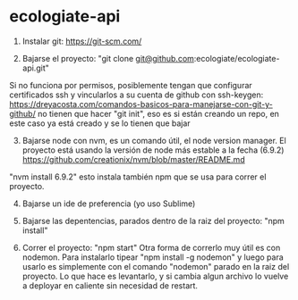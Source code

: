 # ecologiate-api

1) Instalar git:
https://git-scm.com/

2) Bajarse el proyecto:
"git clone git@github.com:ecologiate/ecologiate-api.git"

Si no funciona por permisos, posiblemente tengan que configurar certificados ssh y vincularlos a su cuenta de github con ssh-keygen:
https://dreyacosta.com/comandos-basicos-para-manejarse-con-git-y-github/
no tienen que hacer "git init", eso es si están creando un repo, en este caso ya está creado y se lo tienen que bajar

3) Bajarse node con nvm, es un comando útil, el node version manager. El proyecto está usando la versión de node más estable a la fecha (6.9.2)
https://github.com/creationix/nvm/blob/master/README.md

"nvm install 6.9.2"
esto instala también npm que se usa para correr el proyecto.

4) Bajarse un ide de preferencia (yo uso Sublime)

5) Bajarse las depentencias, parados dentro de la raiz del proyecto:
"npm install"

6) Correr el proyecto:
"npm start"
Otra forma de correrlo muy útil es con nodemon. Para instalarlo tipear "npm install -g nodemon" y luego para usarlo es simplemente con el comando "nodemon" parado en la raiz del proyecto. Lo que hace es levantarlo, y si cambia algun archivo lo vuelve a deployar en caliente sin necesidad de restart.
